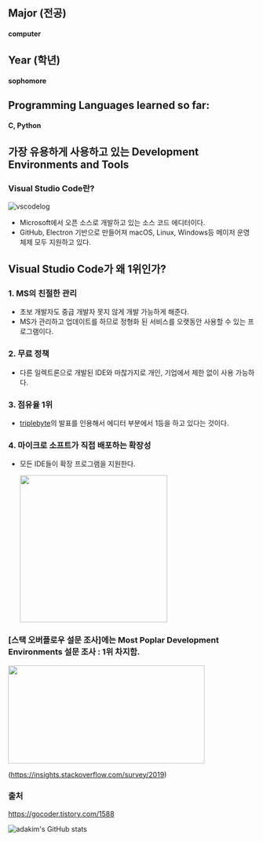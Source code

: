 ## Major (전공)
  #### computer
## Year (학년)
  #### sophomore

## Programming Languages learned so far:
  #### C, Python

## 가장 유용하게 사용하고 있는 Development Environments and Tools

  ###  Visual Studio Code란?
![vscodelog](https://t1.daumcdn.net/cfile/tistory/9985E6475DDCB7A40E)
* Microsoft에서 오픈 소스로 개발하고 있는 소스 코드 에디터이다.
* GitHub, Electron 기반으로 만들어져 macOS, Linux, Windows등 메이저 운영체제 모두 지원하고 있다.

## Visual Studio Code가 왜 1위인가?
  ###   1. MS의 친절한 관리
  * 초보 개발자도 중급 개발자 못지 않게 개발 가능하게 해준다.
  * MS가 관리하고 업데이트를 하므로 정형화 된 서비스를 오랫동안 사용할 수 있는 프로그램이다.
  ### 2. 무료 정책
  * 다른 일렉트론으로 개발된 IDE와 마찮가지로 개인, 기업에서 제한 없이 사용 가능하다.
  ### 3. 점유율 1위
  * [triplebyte](triplebyte.com)의 발표를 인용해서 에디터 부분에서 1등을 하고 있다는 것이다.
  ### 4. 마이크로 소프트가 직접 배포하는 확장성
  * 모든 IDE들이 확장 프로그램을 지원한다.

    <img src = "https://t1.daumcdn.net/cfile/tistory/99B241345DDCB7A536" width="300" hieght = "400" />
    
  ### [스택 오버플로우 설문 조사]에는 Most Poplar Development Environments 설문 조사 : 1위 차지함.
  <img src="https://t1.daumcdn.net/cfile/tistory/998E264A5ED33F6842" width="400" height="200"/>

  (https://insights.stackoverflow.com/survey/2019)
  ### 출처
  https://gocoder.tistory.com/1588

  ![adakim's GitHub stats](https://github-readme-stats.vercel.app/api?username=adakim3297)

